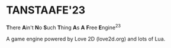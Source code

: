 # TANSTAAFE'23
**T**here **A**in't **N**o **S**uch **T**hing **A**s **A** **F**ree **E**ngine<sup>23</sup>

A game engine powered by Love 2D (love2d.org) and lots of Lua.
